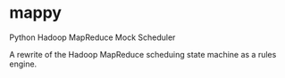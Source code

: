 # mappy
Python Hadoop MapReduce Mock Scheduler

A rewrite of the Hadoop MapReduce scheduing state machine as a rules engine.
